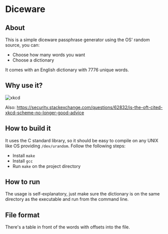 # Diceware

## About

This is a simple diceware passphrase generator using the OS' random source, you can:

- Choose how many words you want
- Choose a dictionary

It comes with an English dictionary with 7776 unique words.

## Why use it?

![xkcd](https://imgs.xkcd.com/comics/password_strength.png)

Also: https://security.stackexchange.com/questions/62832/is-the-oft-cited-xkcd-scheme-no-longer-good-advice

## How to build it

It uses the C standard library, so it should be easy to compile on any UNIX like OS providing `/dev/urandom`. Follow the following steps:

- Install `make`
- Install `gcc`
- Run `make` on the project directory

## How to run

The usage is self-explanatory, just make sure the dictionary is on the same directory as the executable and run from the command line.

## File format

There's a table in front of the words with offsets into the file. 
